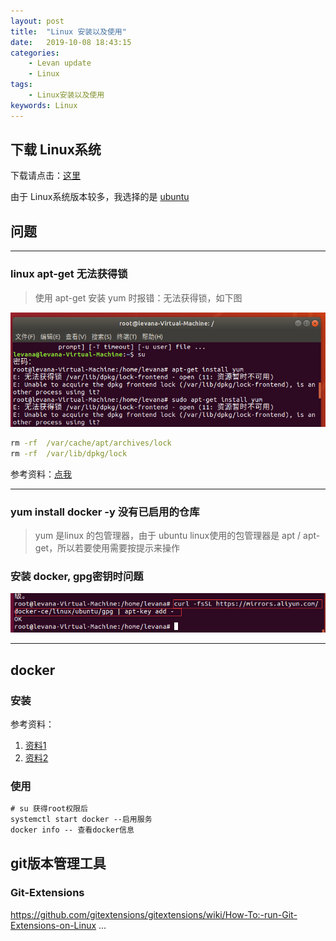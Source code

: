 ```yaml
---
layout: post  
title:  "Linux 安装以及使用"  
date:   2019-10-08 18:43:15
categories: 
    - Levan update
    - Linux
tags: 
    - Linux安装以及使用
keywords: Linux
---
```


## 下载 Linux系统

下载请点击：[这里](https://www.linux.org/pages/download/)  

由于 Linux系统版本较多，我选择的是 [ubuntu](https://ubuntu.com/download)

## 问题

---

### linux apt-get 无法获得锁

> 使用 apt-get 安装 yum 时报错：无法获得锁，如下图

![eg img](/assets/linux/linux-error1.png)

```cmd
rm -rf  /var/cache/apt/archives/lock
rm -rf  /var/lib/dpkg/lock
```

参考资料：[点我](https://blog.csdn.net/legendaryhaha/article/details/89361120)

---

<!--more -->

### yum install docker -y 没有已启用的仓库

> yum 是linux 的包管理器，由于 ubuntu linux使用的包管理器是 apt / apt-get，所以若要使用需要按提示来操作

### 安装 docker, gpg密钥时问题

![linux/linux-install-docker-error1](/assets/linux/linux-install-docker-error1.png)

---

## docker

### 安装

参考资料：  

1. [资料1](https://philipzheng.gitbooks.io/docker_practice/content/install/ubuntu.html)  
2. [资料2](https://yeasy.gitbooks.io/docker_practice/install/ubuntu.html)

### 使用

```cmd
# su 获得root权限后
systemctl start docker --启用服务
docker info -- 查看docker信息
```

## git版本管理工具

### Git-Extensions

https://github.com/gitextensions/gitextensions/wiki/How-To:-run-Git-Extensions-on-Linux
...

